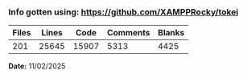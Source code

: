 ### Info gotten using: https://github.com/XAMPPRocky/tokei

| Files    | Lines    | Code     | Comments | Blanks   |
| -------- | -------- | -------- | -------- | -------- |
| 201      | 25645    | 15907    | 5313     | 4425     |

**Date:** 11/02/2025
